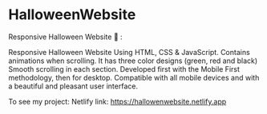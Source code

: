 # HalloweenWebsite
Responsive Halloween Website 🎃 :

Responsive Halloween Website Using HTML, CSS & JavaScript. Contains animations when scrolling. It has three color designs (green, red and black) Smooth scrolling in each section. Developed first with the Mobile First methodology, then for desktop. Compatible with all mobile devices and with a beautiful and pleasant user interface.

To see my project:
Netlify link: https://hallowenwebsite.netlify.app
